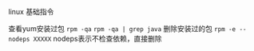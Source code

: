 linux 基础指令

查看yum安装过包
```rpm -qa```
```rpm -qa | grep java```
删除安装过的包
```rpm -e --nodeps XXXXX```
nodeps表示不检查依赖，直接删除
